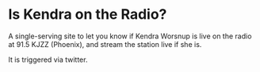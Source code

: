 Is Kendra on the Radio?
==================

A single-serving site to let you know if Kendra Worsnup is live on the radio at 91.5 KJZZ (Phoenix), and stream the station live if she is.

It is triggered via twitter.
